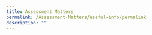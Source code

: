 ```yaml
---
title: Assessment Matters
permalink: /Assessment-Matters/useful-info/permalink
description: ""
---
```

